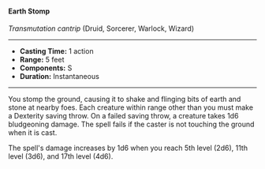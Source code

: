 #### Earth Stomp
*Transmutation cantrip* (Druid, Sorcerer, Warlock, Wizard)
___
- **Casting Time:** 1 action 
- **Range:** 5 feet 
- **Components:** S 
- **Duration:** Instantaneous 
---
You stomp the ground, causing it to shake and flinging bits of earth and stone at nearby foes. Each creature within range other than you must make a Dexterity saving throw. On a failed saving throw, a creature takes 1d6 bludgeoning damage. The spell fails if the caster is not touching the ground when it is cast. 

The spell's damage increases by 1d6 when you reach 5th level (2d6), 11th level (3d6), and 17th level (4d6). 
